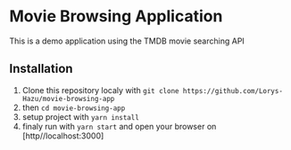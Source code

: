 # Movie Browsing Application

This is a demo application using the TMDB movie searching API

## Installation

1. Clone this repository localy with `git clone https://github.com/Lorys-Hazu/movie-browsing-app`
2. then `cd movie-browsing-app`
3. setup project with `yarn install`
4. finaly run with `yarn start` and open your browser on [http//localhost:3000]
